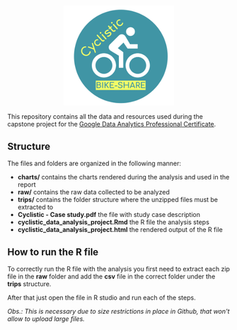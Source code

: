 <div align="center">
	<img src="./imgs/cyclistic_logo.png" alt="cyclistic logo" width="250"/>
</div>


This repository contains all the data and resources used during the capstone project for the [Google Data Analytics Professional Certificate](https://www.coursera.org/professional-certificates/google-data-analytics).

## Structure
The files and folders are organized in the following manner:

- **charts/** contains the charts rendered during the analysis and used in the report
- **raw/** contains the raw data collected to be analyzed
- **trips/** contains the folder structure where the unzipped files must be extracted to
- **Cyclistic - Case study.pdf** the file with study case description
- **cyclistic_data_analysis_project.Rmd** the R file the analysis steps
- **cyclistic_data_analysis_project.html** the rendered output of the R file

## How to run the R file
To correctly run the R file with the analysis you first need to extract each zip file in the **raw** folder and add the **csv** file in the correct folder under the **trips** structure.

After that just open the file in R studio and run each of the steps.

*Obs.: This is necessary due to size restrictions in place in Github, that won't allow to upload large files.*
